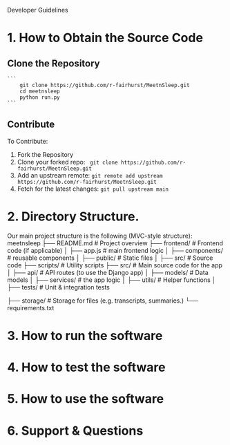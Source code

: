 Developer Guidelines


# 1. How to Obtain the Source Code

## Clone the Repository
    ```
        git clone https://github.com/r-fairhurst/MeetnSleep.git
        cd meetnsleep
        python run.py
    ```
## Contribute
To Contribute:
1. Fork the Repository
2. Clone your forked repo:
` git clone https://github.com/r-fairhurst/MeetnSleep.git`
3. Add an upstream remote:
`git remote add upstream https://github.com/r-fairhurst/MeetnSleep.git`
4. Fetch for the latest changes:
`git pull upstream main`


# 2. Directory Structure.
Our main project structure is the following (MVC-style structure):
meetnsleep
├── README.md              # Project overview
├── frontend/              # Frontend code (if applicable)
│   ├── app.js            # main frontend logic
│   ├── components/       # reusable components
│   ├── public/           # Static files
│   ├── src/              # Source code
├── scripts/               # Utility scripts
├── src/                   # Main source code for the app
│   ├── api/              # API routes (to use the Django app)
│   ├── models/           # Data models
│   ├── services/         # the app logic
│   ├── utils/            # Helper functions
│   ├── tests/            # Unit & integration tests

├── storage/               # Storage for files (e.g. transcripts, summaries.)
└── requirements.txt 


# 3. How to run the software
# 4. How to test the software
# 5. How to use the software
# 6. Support & Questions